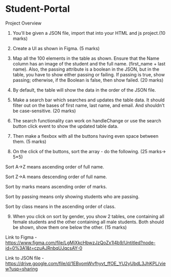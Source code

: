 # Student-Portal

Project Overview
1. You'll be given a JSON file, import that into your HTML and js project.(10 marks)

2. Create a UI as shown in Figma. (5 marks)

3. Map all the 100 elements in the table as shown. Ensure that the Name column has an image of the student and the full name. (first_name + last name). Also, the passing attribute is a boolean in the JSON, but in the table, you have to show either passing or failing. If passing is true, show passing; otherwise, if the Boolean is false, then show failed. (20 marks)

4. By default, the table will show the data in the order of the JSON file.

5. Make a search bar which searches and updates the table data. It should filter out on the bases of first name, last name, and email. And shouldn't be case-sensitive. (20 marks)

6. The search functionality can work on handleChange or use the search button click event to show the updated table data.

7. Then make a flexbox with all the buttons having even space between them. (5 marks)

8. On the click of the buttons, sort the array - do the following. (25 marks-> 5*5)

Sort A->Z means ascending order of full name.

Sort Z->A means descending order of full name.

Sort by marks means ascending order of marks.

Sort by passing means only showing students who are passing.

Sort by class means in the ascending order of class.

9. When you click on sort by gender, you show 2 tables, one containing all female students and the other containing all male students. Both should be shown, show them one below the other. (15 marks)

Link to Figma - https://www.figma.com/file/LgMjXkcHbwzJzQoZx1l4b9/Untitled?node-id=0%3A1&t=czuAJRnbqUJqcsAY-0

Link to JSON file - https://drive.google.com/file/d/1EBvomWvfhyvt_ffOE_YU2yUbdL3JhKPL/view?usp=sharing
